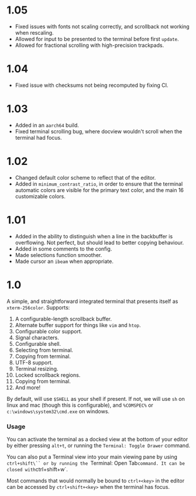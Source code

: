 # 1.05

* Fixed issues with fonts not scaling correctly, and scrollback not working when rescaling.
* Allowed for input to be presented to the terminal before first `update`.
* Allowed for fractional scrolling with high-precision trackpads.

# 1.04

* Fixed issue with checksums not being recomputed by fixing CI.

# 1.03

* Added in an `aarch64` build.
* Fixed terminal scrolling bug, where docview wouldn't scroll when the terminal had focus.

# 1.02

* Changed default color scheme to reflect that of the editor.
* Added in `minimum_contrast_ratio`, in order to ensure that the terminal automatic colors are visible for the primary text color, and the main 16 customizable colors.


# 1.01

* Added in the ability to distinguish when a line in the backbuffer is overflowing. Not perfect, but should lead to better copying behaviour.
* Added in some comments to the config.
* Made selections function smoother.
* Made cursor an `ibeam` when appropriate.

# 1.0

A simple, and straightforward integrated terminal that presents itself as
`xterm-256color`. Supports:

1. A configurable-length scrollback buffer.
2. Alternate buffer support for things like `vim` and `htop`.
3. Configurable color support.
4. Signal characters.
5. Configurable shell.
6. Selecting from terminal.
7. Copying from terminal.
8. UTF-8 support.
9. Terminal resizing.
10. Locked scrollback regions.
11. Copying from terminal.
12. And more!

By default, will use `$SHELL` as your shell if present. If not, we will use
`sh` on linux and mac (though this is configurable), and
`%COMSPEC%` or `c:\windows\system32\cmd.exe` on windows.

### Usage

You can activate the terminal as a docked view at the bottom of your editor by
either pressing `alt+t`, or running the `Terminal: Toggle Drawer` command.

You can also put a Terminal view into your main viewing pane by using `ctrl+shift\``
or by running the `Terminal: Open Tab` command. It can be closed with
`ctrl+shift+w`.

Most commands that would normally be bound to `ctrl+<key>` in the editor
can be accessed by `ctrl+shift+<key>` when the terminal has focus.

